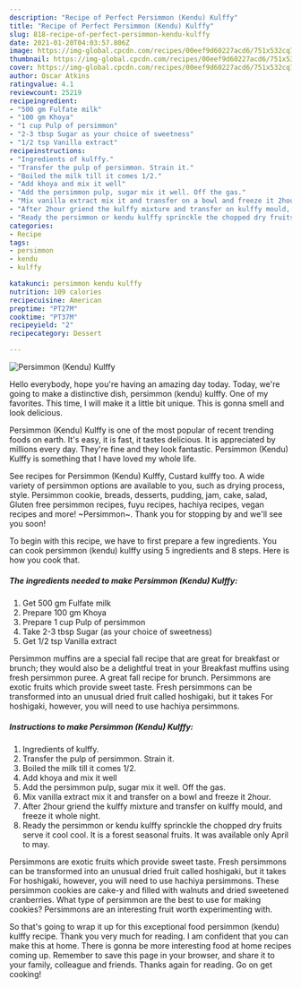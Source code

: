 ```yaml
---
description: "Recipe of Perfect Persimmon (Kendu) Kulffy"
title: "Recipe of Perfect Persimmon (Kendu) Kulffy"
slug: 818-recipe-of-perfect-persimmon-kendu-kulffy
date: 2021-01-20T04:03:57.806Z
image: https://img-global.cpcdn.com/recipes/00eef9d60227acd6/751x532cq70/persimmon-kendu-kulffy-recipe-main-photo.jpg
thumbnail: https://img-global.cpcdn.com/recipes/00eef9d60227acd6/751x532cq70/persimmon-kendu-kulffy-recipe-main-photo.jpg
cover: https://img-global.cpcdn.com/recipes/00eef9d60227acd6/751x532cq70/persimmon-kendu-kulffy-recipe-main-photo.jpg
author: Oscar Atkins
ratingvalue: 4.1
reviewcount: 25219
recipeingredient:
- "500 gm Fulfate milk"
- "100 gm Khoya"
- "1 cup Pulp of persimmon"
- "2-3 tbsp Sugar as your choice of sweetness"
- "1/2 tsp Vanilla extract"
recipeinstructions:
- "Ingredients of kulffy."
- "Transfer the pulp of persimmon. Strain it."
- "Boiled the milk till it comes 1/2."
- "Add khoya and mix it well"
- "Add the persimmon pulp, sugar mix it well. Off the gas."
- "Mix vanilla extract mix it and transfer on a bowl and freeze it 2hour."
- "After 2hour griend the kulffy mixture and transfer on kulffy mould, and freeze it whole night."
- "Ready the persimmon or kendu kulffy sprinckle the chopped dry fruits serve it cool cool. It is a forest seasonal fruits. It was available only April to may."
categories:
- Recipe
tags:
- persimmon
- kendu
- kulffy

katakunci: persimmon kendu kulffy 
nutrition: 109 calories
recipecuisine: American
preptime: "PT27M"
cooktime: "PT37M"
recipeyield: "2"
recipecategory: Dessert

---
```



![Persimmon (Kendu) Kulffy](https://img-global.cpcdn.com/recipes/00eef9d60227acd6/751x532cq70/persimmon-kendu-kulffy-recipe-main-photo.jpg)

Hello everybody, hope you're having an amazing day today. Today, we're going to make a distinctive dish, persimmon (kendu) kulffy. One of my favorites. This time, I will make it a little bit unique. This is gonna smell and look delicious.

Persimmon (Kendu) Kulffy is one of the most popular of recent trending foods on earth. It's easy, it is fast, it tastes delicious. It is appreciated by millions every day. They're fine and they look fantastic. Persimmon (Kendu) Kulffy is something that I have loved my whole life.

See recipes for Persimmon (Kendu) Kulffy, Custard kulffy too. A wide variety of persimmon options are available to you, such as drying process, style. Persimmon cookie, breads, desserts, pudding, jam, cake, salad, Gluten free persimmon recipes, fuyu recipes, hachiya recipes, vegan recipes and more! ~Persimmon~. Thank you for stopping by and we&#39;ll see you soon!


To begin with this recipe, we have to first prepare a few ingredients. You can cook persimmon (kendu) kulffy using 5 ingredients and 8 steps. Here is how you cook that.

<!--inarticleads1-->

##### The ingredients needed to make Persimmon (Kendu) Kulffy:

1. Get 500 gm Fulfate milk
1. Prepare 100 gm Khoya
1. Prepare 1 cup Pulp of persimmon
1. Take 2-3 tbsp Sugar (as your choice of sweetness)
1. Get 1/2 tsp Vanilla extract


Persimmon muffins are a special fall recipe that are great for breakfast or brunch; they would also be a delightful treat in your Breakfast muffins using fresh persimmon puree. A great fall recipe for brunch. Persimmons are exotic fruits which provide sweet taste. Fresh persimmons can be transformed into an unusual dried fruit called hoshigaki, but it takes For hoshigaki, however, you will need to use hachiya persimmons. 

<!--inarticleads2-->

##### Instructions to make Persimmon (Kendu) Kulffy:

1. Ingredients of kulffy.
1. Transfer the pulp of persimmon. Strain it.
1. Boiled the milk till it comes 1/2.
1. Add khoya and mix it well
1. Add the persimmon pulp, sugar mix it well. Off the gas.
1. Mix vanilla extract mix it and transfer on a bowl and freeze it 2hour.
1. After 2hour griend the kulffy mixture and transfer on kulffy mould, and freeze it whole night.
1. Ready the persimmon or kendu kulffy sprinckle the chopped dry fruits serve it cool cool. It is a forest seasonal fruits. It was available only April to may.


Persimmons are exotic fruits which provide sweet taste. Fresh persimmons can be transformed into an unusual dried fruit called hoshigaki, but it takes For hoshigaki, however, you will need to use hachiya persimmons. These persimmon cookies are cake-y and filled with walnuts and dried sweetened cranberries. What type of persimmon are the best to use for making cookies? Persimmons are an interesting fruit worth experimenting with. 

So that's going to wrap it up for this exceptional food persimmon (kendu) kulffy recipe. Thank you very much for reading. I am confident that you can make this at home. There is gonna be more interesting food at home recipes coming up. Remember to save this page in your browser, and share it to your family, colleague and friends. Thanks again for reading. Go on get cooking!

